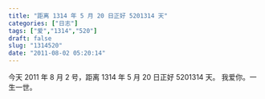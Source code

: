 ```yaml
---
title: "距离 1314 年 5 月 20 日正好 5201314 天"
categories: ["日志"]
tags: ["爱","1314","520"]
draft: false
slug: "1314520"
date: "2011-08-02 05:20:14"
---
```


今天 2011 年 8 月 2 号，距离 1314 年 5 月 20 日正好 5201314 天。
我爱你。一生一世。

